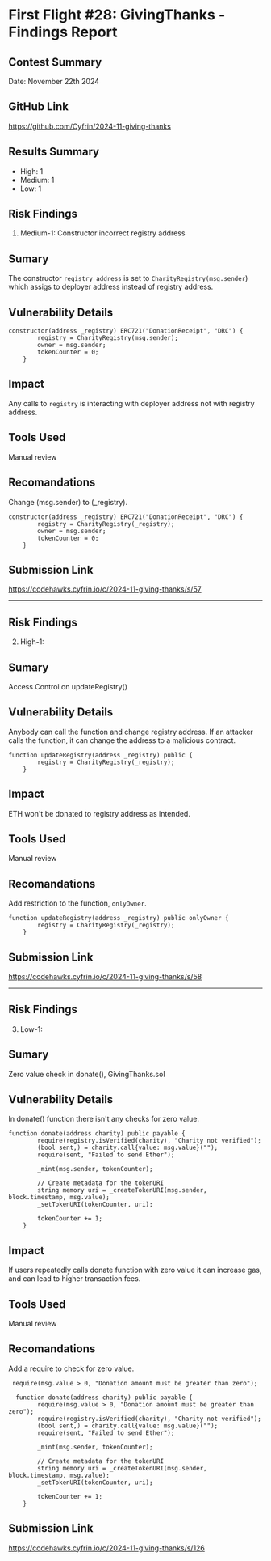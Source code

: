 # First Flight #28: GivingThanks - Findings Report

## Contest Summary
Date: November 22th 2024

## GitHub Link
https://github.com/Cyfrin/2024-11-giving-thanks

## Results Summary
- High: 1
- Medium: 1
- Low: 1

## Risk Findings
1. Medium-1: Constructor incorrect registry address

## Sumary
The constructor `registry address` is set to `CharityRegistry(msg.sender`) which assigs to deployer address instead of registry address.

## Vulnerability Details
```
constructor(address _registry) ERC721("DonationReceipt", "DRC") {
        registry = CharityRegistry(msg.sender);
        owner = msg.sender;
        tokenCounter = 0;
    }
```
## Impact
Any calls to `registry` is interacting with deployer address not with registry address.

 ## Tools Used
 Manual review

 ## Recomandations
 Change (msg.sender) to (_registry).
```
constructor(address _registry) ERC721("DonationReceipt", "DRC") {
        registry = CharityRegistry(_registry);
        owner = msg.sender;
        tokenCounter = 0;
    }
```
## Submission Link
https://codehawks.cyfrin.io/c/2024-11-giving-thanks/s/57


---

## Risk Findings
2. High-1:

## Sumary
Access Control on updateRegistry()

## Vulnerability Details
Anybody can call the function and change registry address.
If an attacker calls the function, it can change the address to a malicious contract.

```
function updateRegistry(address _registry) public {
        registry = CharityRegistry(_registry);
    }
```
## Impact
ETH won't be donated to registry address as intended.

 ## Tools Used
 Manual review

 ## Recomandations
 Add restriction to the function, `onlyOwner`.

```
function updateRegistry(address _registry) public onlyOwner {
        registry = CharityRegistry(_registry);
    }
```
## Submission Link
https://codehawks.cyfrin.io/c/2024-11-giving-thanks/s/58


---

## Risk Findings
3. Low-1:

## Sumary
Zero value check in donate(), GivingThanks.sol

## Vulnerability Details
In donate() function there isn't any checks for zero value.

```
function donate(address charity) public payable {
        require(registry.isVerified(charity), "Charity not verified");
        (bool sent,) = charity.call{value: msg.value}("");
        require(sent, "Failed to send Ether");

        _mint(msg.sender, tokenCounter);

        // Create metadata for the tokenURI
        string memory uri = _createTokenURI(msg.sender, block.timestamp, msg.value);
        _setTokenURI(tokenCounter, uri);

        tokenCounter += 1;
    }
```
## Impact
If users repeatedly calls donate function with zero value it can increase gas, and can lead to higher transaction fees.

 ## Tools Used
 Manual review

 ## Recomandations
 Add a require to check for zero value.
```
 require(msg.value > 0, "Donation amount must be greater than zero");

  function donate(address charity) public payable {
        require(msg.value > 0, "Donation amount must be greater than zero");
        require(registry.isVerified(charity), "Charity not verified");
        (bool sent,) = charity.call{value: msg.value}("");
        require(sent, "Failed to send Ether");

        _mint(msg.sender, tokenCounter);

        // Create metadata for the tokenURI
        string memory uri = _createTokenURI(msg.sender, block.timestamp, msg.value);
        _setTokenURI(tokenCounter, uri);

        tokenCounter += 1;
    }

```
## Submission Link
https://codehawks.cyfrin.io/c/2024-11-giving-thanks/s/126
